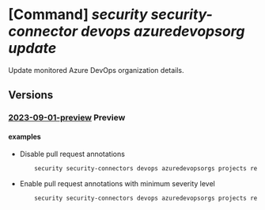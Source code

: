 # [Command] _security security-connector devops azuredevopsorg update_

Update monitored Azure DevOps organization details.

## Versions

### [2023-09-01-preview](/Resources/mgmt-plane/L3N1YnNjcmlwdGlvbnMve30vcmVzb3VyY2Vncm91cHMve30vcHJvdmlkZXJzL21pY3Jvc29mdC5zZWN1cml0eS9zZWN1cml0eWNvbm5lY3RvcnMve30vZGV2b3BzL2RlZmF1bHQvYXp1cmVkZXZvcHNvcmdzL3t9/2023-09-01-preview.xml) **Preview**

<!-- mgmt-plane /subscriptions/{}/resourcegroups/{}/providers/microsoft.security/securityconnectors/{}/devops/default/azuredevopsorgs/{} 2023-09-01-preview -->

#### examples

- Disable pull request annotations
    ```bash
        security security-connectors devops azuredevopsorgs projects repos update --security-connector-name myConnectorName --resource-group myResourceGroup --org-name myOrganization --actionable-remediation state=Disabled
    ```

- Enable pull request annotations with minimum severity level
    ```bash
        security security-connectors devops azuredevopsorgs projects repos update --security-connector-name myConnectorName --resource-group myResourceGroup --org-name myOrganization --actionable-remediation state=Enabled category-configurations[0].category=IaC category-configurations[0].minimum-severity-level=Low
    ```
